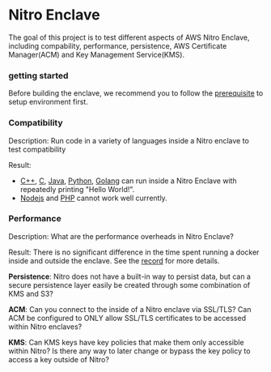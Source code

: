 # Nitro Enclave

The goal of this project is to test different aspects of AWS Nitro Enclave, including compability, performance, persistence, AWS Certificate Manager(ACM) and Key Management Service(KMS).


### getting started

Before building the enclave, we recommend you to follow the [prerequisite](/prerequisite.md) to setup environment first.


### Compatibility

Description: Run code in a variety of languages inside a Nitro enclave to test compatibility

Result: 
- [C++](/01Compatibility/test1/), [C](/01Compatibility/test2/), [Java](/01Compatibility/test3/), [Python](/01Compatibility/test4/), [Golang](/01Compatibility/test6/) can run inside a Nitro Enclave with repeatedly printing "Hello World!".
- [Nodejs](/01Compatibility/test5/) and [PHP](/01Compatibility/test7/) cannot work well currently.


### Performance

Description: What are the performance overheads in Nitro Enclave?

Result: There is no significant difference in the time spent running a docker inside and outside the enclave. See the [record](/02Performance/test_record.md) for more details.

**Persistence**: Nitro does not have a built-in way to persist data, but can a secure persistence layer easily be created through some combination of KMS and S3?

**ACM**: Can you connect to the inside of a Nitro enclave via SSL/TLS? Can ACM be configured to ONLY allow SSL/TLS certificates to be accessed within Nitro enclaves?

**KMS**: Can KMS keys have key policies that make them only accessible within Nitro? Is there any way to later change or bypass the key policy to access a key outside of Nitro?

